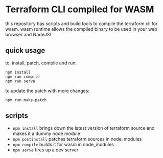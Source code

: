 # Terraform CLI compiled for WASM

this repository has scripts and build tools to compile the terraform cli for wasm.
wasm runtime allows the compiled binary to be used in your web browser and NodeJS!

## quick usage

to, install, patch, compile and run:

```
npm install
npm run compile
npm run serve
```

to update the patch with more changes:

```
npm run make-patch
```

## scripts

- `npm install` brings down the latest version of terraform source and makes it a dummy node module
- `npm postinstall` patches terraform sources in node_modules
- `npm compile` builds it for wasm in node_modules
- `npm serve` fires up a dev server
